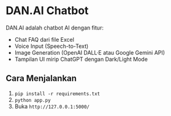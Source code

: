 # DAN.AI Chatbot

DAN.AI adalah chatbot AI dengan fitur:
- Chat FAQ dari file Excel
- Voice Input (Speech-to-Text)
- Image Generation (OpenAI DALL·E atau Google Gemini API)
- Tampilan UI mirip ChatGPT dengan Dark/Light Mode

## Cara Menjalankan
1. `pip install -r requirements.txt`
2. `python app.py`
3. Buka `http://127.0.0.1:5000/`
